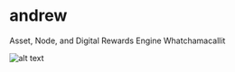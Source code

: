 # andrew
Asset, Node, and Digital Rewards Engine Whatchamacallit

![alt text](https://docs.google.com/drawings/d/1cKvEFcbBnGS0QmyV0PVg0zDpJQcHCUpu_wcJwWojOqU)
